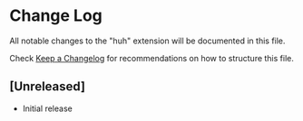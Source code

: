# Change Log

All notable changes to the "huh" extension will be documented in this file.

Check [Keep a Changelog](http://keepachangelog.com/) for recommendations on how to structure this file.

## [Unreleased]

- Initial release